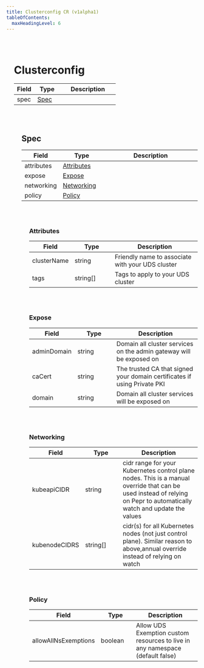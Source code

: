 ```yaml
---
title: Clusterconfig CR (v1alpha1)
tableOfContents:
  maxHeadingLevel: 6
---
```

<a id="Clusterconfig"></a>
<div style="margin-left: 20px; padding-top: 30px;">

# Clusterconfig
<table style="width: 100%; table-layout: fixed;">
  <thead>
    <tr>
      <th style="width: 20%; white-space: nowrap;">Field</th>
      <th style="width: 25%; white-space: nowrap;">Type</th>
      <th style="width: 55%; white-space: nowrap;">Description</th>
    </tr>
  </thead>
  <tbody>
    <tr><td style="white-space: nowrap;">spec</td><td style="white-space: nowrap;"><a href="#Spec">Spec</a></td><td></td></tr>
  </tbody>
</table>
</div>

<a id="Spec"></a>
<div style="margin-left: 40px; padding-top: 30px;">

## Spec
<table style="width: 100%; table-layout: fixed;">
  <thead>
    <tr>
      <th style="width: 20%; white-space: nowrap;">Field</th>
      <th style="width: 25%; white-space: nowrap;">Type</th>
      <th style="width: 55%; white-space: nowrap;">Description</th>
    </tr>
  </thead>
  <tbody>
    <tr><td style="white-space: nowrap;">attributes</td><td style="white-space: nowrap;"><a href="#Attributes">Attributes</a></td><td></td></tr><tr><td style="white-space: nowrap;">expose</td><td style="white-space: nowrap;"><a href="#Expose">Expose</a></td><td></td></tr><tr><td style="white-space: nowrap;">networking</td><td style="white-space: nowrap;"><a href="#Networking">Networking</a></td><td></td></tr><tr><td style="white-space: nowrap;">policy</td><td style="white-space: nowrap;"><a href="#Policy">Policy</a></td><td></td></tr>
  </tbody>
</table>
</div>

<a id="Attributes"></a>
<div style="margin-left: 60px; padding-top: 30px;">

### Attributes
<table style="width: 100%; table-layout: fixed;">
  <thead>
    <tr>
      <th style="width: 20%; white-space: nowrap;">Field</th>
      <th style="width: 25%; white-space: nowrap;">Type</th>
      <th style="width: 55%; white-space: nowrap;">Description</th>
    </tr>
  </thead>
  <tbody>
    <tr><td style="white-space: nowrap;">clusterName</td><td style="white-space: nowrap;">string</td><td>Friendly name to associate with your UDS cluster</td></tr><tr><td style="white-space: nowrap;">tags</td><td style="white-space: nowrap;">string[]</td><td>Tags to apply to your UDS cluster</td></tr>
  </tbody>
</table>
</div>

<a id="Expose"></a>
<div style="margin-left: 60px; padding-top: 30px;">

### Expose
<table style="width: 100%; table-layout: fixed;">
  <thead>
    <tr>
      <th style="width: 20%; white-space: nowrap;">Field</th>
      <th style="width: 25%; white-space: nowrap;">Type</th>
      <th style="width: 55%; white-space: nowrap;">Description</th>
    </tr>
  </thead>
  <tbody>
    <tr><td style="white-space: nowrap;">adminDomain</td><td style="white-space: nowrap;">string</td><td>Domain all cluster services on the admin gateway will be exposed on</td></tr><tr><td style="white-space: nowrap;">caCert</td><td style="white-space: nowrap;">string</td><td>The trusted CA that signed your domain certificates if using Private PKI</td></tr><tr><td style="white-space: nowrap;">domain</td><td style="white-space: nowrap;">string</td><td>Domain all cluster services will be exposed on</td></tr>
  </tbody>
</table>
</div>

<a id="Networking"></a>
<div style="margin-left: 60px; padding-top: 30px;">

### Networking
<table style="width: 100%; table-layout: fixed;">
  <thead>
    <tr>
      <th style="width: 20%; white-space: nowrap;">Field</th>
      <th style="width: 25%; white-space: nowrap;">Type</th>
      <th style="width: 55%; white-space: nowrap;">Description</th>
    </tr>
  </thead>
  <tbody>
    <tr><td style="white-space: nowrap;">kubeapiCIDR</td><td style="white-space: nowrap;">string</td><td>cidr range for your Kubernetes control plane nodes. This is a manual override that can be used instead of relying on Pepr to automatically watch and update the values</td></tr><tr><td style="white-space: nowrap;">kubenodeCIDRS</td><td style="white-space: nowrap;">string[]</td><td>cidr(s) for all Kubernetes nodes (not just control plane). Similar reason to above,annual override instead of relying on watch</td></tr>
  </tbody>
</table>
</div>

<a id="Policy"></a>
<div style="margin-left: 60px; padding-top: 30px;">

### Policy
<table style="width: 100%; table-layout: fixed;">
  <thead>
    <tr>
      <th style="width: 20%; white-space: nowrap;">Field</th>
      <th style="width: 25%; white-space: nowrap;">Type</th>
      <th style="width: 55%; white-space: nowrap;">Description</th>
    </tr>
  </thead>
  <tbody>
    <tr><td style="white-space: nowrap;">allowAllNsExemptions</td><td style="white-space: nowrap;">boolean</td><td>Allow UDS Exemption custom resources to live in any namespace (default false)</td></tr>
  </tbody>
</table>
</div>